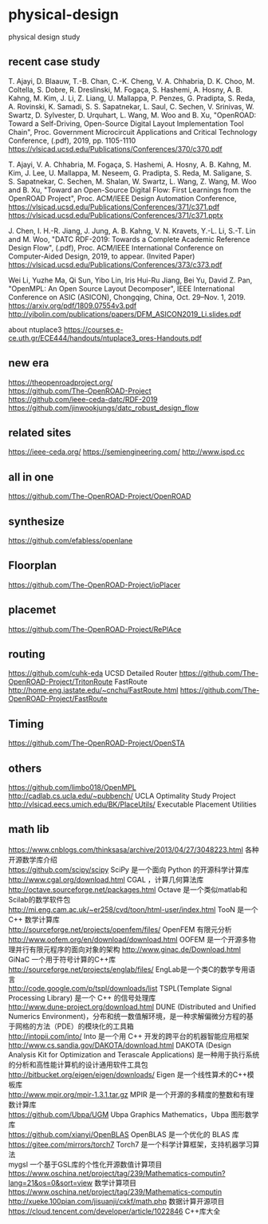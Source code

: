 # physical-design
physical design study 

## recent case study
T. Ajayi, D. Blaauw, T.-B. Chan, C.-K. Cheng, V. A. Chhabria, D. K. Choo, M. Coltella, S. Dobre, R. Dreslinski, M. Fogaça, S. Hashemi, A. Hosny, A. B. Kahng, M. Kim, J. Li, Z. Liang, U. Mallappa, P. Penzes, G. Pradipta, S. Reda, A. Rovinski, K. Samadi, S. S. Sapatnekar, L. Saul, C. Sechen, V. Srinivas, W. Swartz, D. Sylvester, D. Urquhart, L. Wang, M. Woo and B. Xu, "OpenROAD: Toward a Self-Driving, Open-Source Digital Layout Implementation Tool Chain", Proc. Government Microcircuit Applications and Critical Technology Conference, (.pdf), 2019, pp. 1105-1110 
https://vlsicad.ucsd.edu/Publications/Conferences/370/c370.pdf

T. Ajayi,  V. A. Chhabria, M. Fogaça, S. Hashemi, A. Hosny, A. B. Kahng, M. Kim, J. Lee, U. Mallappa, M. Neseem, G. Pradipta, S. Reda, M. Saligane, S. S. Sapatnekar, C. Sechen, M. Shalan,  W. Swartz,  L. Wang, Z. Wang, M. Woo and B. Xu, "Toward an Open-Source Digital Flow: First Learnings from the OpenROAD Project", Proc. ACM/IEEE Design Automation Conference,
https://vlsicad.ucsd.edu/Publications/Conferences/371/c371.pdf  
https://vlsicad.ucsd.edu/Publications/Conferences/371/c371.pptx

J. Chen, I. H.-R. Jiang, J. Jung, A. B. Kahng, V. N. Kravets, Y.-L. Li, S.-T. Lin and M. Woo, "DATC RDF-2019: Towards a Complete Academic Reference Design Flow", (.pdf), Proc. ACM/IEEE International Conference on Computer-Aided Design, 2019, to appear. (Invited Paper) https://vlsicad.ucsd.edu/Publications/Conferences/373/c373.pdf 

Wei Li, Yuzhe Ma, Qi Sun, Yibo Lin, Iris Hui-Ru Jiang, Bei Yu, David Z. Pan, "OpenMPL: An Open Source Layout Decomposer", IEEE International Conference on ASIC (ASICON), Chongqing, China, Oct. 29–Nov. 1, 2019.  
https://arxiv.org/pdf/1809.07554v3.pdf 
http://yibolin.com/publications/papers/DFM_ASICON2019_Li.slides.pdf 

about ntuplace3 https://courses.e-ce.uth.gr/ECE444/handouts/ntuplace3_pres-Handouts.pdf

## new era
https://theopenroadproject.org/  
https://github.com/The-OpenROAD-Project  
https://github.com/ieee-ceda-datc/RDF-2019  
https://github.com/jinwookjungs/datc_robust_design_flow 

## related sites
https://ieee-ceda.org/ 
https://semiengineering.com/ 
http://www.ispd.cc 

## all in one
https://github.com/The-OpenROAD-Project/OpenROAD

## synthesize
https://github.com/efabless/openlane 

## Floorplan
https://github.com/The-OpenROAD-Project/ioPlacer 

## placemet
https://github.com/The-OpenROAD-Project/RePlAce  

## routing
https://github.com/cuhk-eda 
UCSD Detailed Router https://github.com/The-OpenROAD-Project/TritonRoute
FastRoute http://home.eng.iastate.edu/~cnchu/FastRoute.html  https://github.com/The-OpenROAD-Project/FastRoute 

## Timing
https://github.com/The-OpenROAD-Project/OpenSTA  

## others
https://github.com/limbo018/OpenMPL  
http://cadlab.cs.ucla.edu/~pubbench/  UCLA Optimality Study Project  
http://vlsicad.eecs.umich.edu/BK/PlaceUtils/  Executable Placement Utilities

## math lib 

https://www.cnblogs.com/thinksasa/archive/2013/04/27/3048223.html   各种开源数学库介绍   
https://github.com/scipy/scipy   SciPy 是一个面向 Python 的开源科学计算库  
http://www.cgal.org/download.html  CGAL ，计算几何算法库   
http://octave.sourceforge.net/packages.html  Octave 是一个类似matlab和Scilab的数学软件包  
http://mi.eng.cam.ac.uk/~er258/cvd/toon/html-user/index.html  TooN 是一个C++ 数学计算库  
http://sourceforge.net/projects/openfem/files/  OpenFEM 有限元分析   
http://www.oofem.org/en/download/download.html   OOFEM   是一个开源多物理并行有限元程序的面向对象的架构
http://www.ginac.de/Download.html   GiNaC 一个用于符号计算的C++库   
http://sourceforge.net/projects/englab/files/   EngLab是一个类C的数学专用语言   
http://code.google.com/p/tspl/downloads/list   TSPL(Template Signal Processing Library) 是一个 C++ 的信号处理库   
http://www.dune-project.org/download.html  DUNE (Distributed and Unified Numerics  Environment)，分布和统一数值解环境，是一种求解偏微分方程的基于网格的方法（PDE）的模块化的工具箱  
http://intopii.com/into/  Into 是一个用 C++ 开发的跨平台的机器智能应用框架   
http://www.cs.sandia.gov/DAKOTA/download.html  DAKOTA (Design Analysis Kit for Optimization and Terascale Applications)  是一种用于执行系统的分析和高性能计算机的设计通用软件工具包  
http://bitbucket.org/eigen/eigen/downloads/  Eigen 是一个线性算术的C++模板库  
http://www.mpir.org/mpir-1.3.1.tar.gz  MPIR 是一个开源的多精度的整数和有理数计算库  
https://github.com/Ubpa/UGM   Ubpa Graphics Mathematics，Ubpa 图形数学库   
https://github.com/xianyi/OpenBLAS   OpenBLAS 是一个优化的 BLAS 库  
https://gitee.com/mirrors/torch7  Torch7 是一个科学计算框架，支持机器学习算法  
mygsl 一个基于GSL库的个性化开源数值计算项目
https://www.oschina.net/project/tag/239/Mathematics-computin?lang=21&os=0&sort=view     数学计算项目    
https://www.oschina.net/project/tag/239/Mathematics-computin   
http://xueke.100pian.com/jisuanji/cxkf/math.php   数据计算开源项目   
https://cloud.tencent.com/developer/article/1022846   C++库大全    
